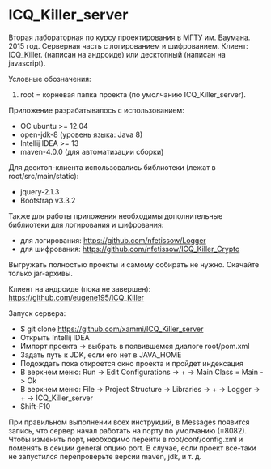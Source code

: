 # ICQ_Killer_server

Вторая лабораторная по курсу проектирования в МГТУ им. Баумана. 2015 год.
Серверная часть с логированием и шифрованием.
Клиент: ICQ_Killer. (написан на андроиде) или десктопный (написан на javascript).

Условные обозначения:
1) root = корневая папка проекта (по умолчанию ICQ_Killer_server).

Приложение разрабатывалось с использованием: 
 - ОС ubuntu >= 12.04
 - open-jdk-8 (уровень языка: Java 8)
 - Intellij IDEA >= 13 
 - maven-4.0.0 (для автоматизации сборки)

Для десктоп-клиента использовались библиотеки (лежат в root/src/main/static):
 - jquery-2.1.3
 - Bootstrap v3.3.2

Также для работы приложения необходимы дополнительные библиотеки для логирования и шифрования:
 - для логирования: https://github.com/nfetissow/Logger
 - для шифрования: https://github.com/nfetissow/ICQ_Killer_Crypto

Выгружать полностью проекты и самому собирать не нужно. Скачайте только jar-архивы.

Клиент на андроиде (пока не завершен):
https://github.com/eugene195/ICQ_Killer


Запуск сервера:

- $ git clone https://github.com/xammi/ICQ_Killer_server
- Открыть Intellij IDEA
- Импорт проекта -> выбрать в появившемся диалоге root/pom.xml
- Задать путь к JDK, если его нет в JAVA_HOME
- Подождать пока откроется окно проекта и пройдет индексация
- В верхнем меню: Run -> Edit Configurations -> + -> Main Class = Main -> Ok
- В верхнем меню: File -> Project Structure -> Libraries -> + -> Logger -> + -> ICQ_Killer_server
- Shift-F10

При правильном выполнении всех инструкций, в Messages появится запись, что сервер начал работать на порту по умолчанию (=8082).
Чтобы изменить порт, необходимо перейти в root/conf/config.xml и поменять в секции general опцию port.
В случае, если проект все-таки не запустился перепроверьте версии maven, jdk, и т. д.
